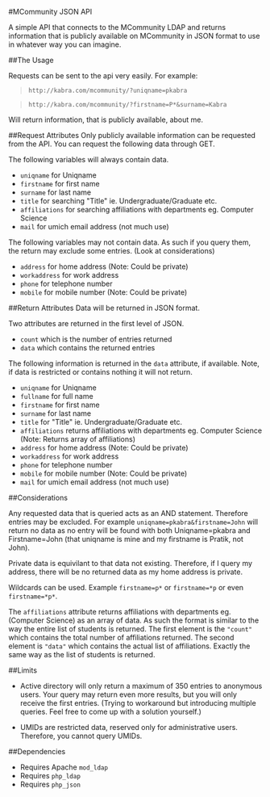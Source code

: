 #MCommunity JSON API

A simple API that connects to the MCommunity LDAP and returns information that is publicly available on MCommunity in JSON format to use in whatever way you can imagine.

##The Usage

Requests can be sent to the api very easily.
For example:

> `http://kabra.com/mcommunity/?uniqname=pkabra`

> `http://kabra.com/mcommunity/?firstname=P*&surname=Kabra`

Will return information, that is publicly available, about me.

##Request Attributes
Only publicly available information can be requested from the API.
You can request the following data through GET.

The following variables will always contain data.

- `uniqname` for Uniqname
- `firstname` for first name
- `surname` for last name
- `title` for searching "Title" ie. Undergraduate/Graduate etc.
- `affiliations` for searching affiliations with departments eg. Computer Science
- `mail` for umich email address (not much use)

The following variables may not contain data.
As such if you query them, the return may exclude some entries. (Look at considerations)

- `address` for home address (Note: Could be private)
- `workaddress` for work address
- `phone` for telephone number
- `mobile` for mobile number (Note: Could be private)

##Return Attributes
Data will be returned in JSON format.

Two attributes are returned in the first level of JSON.

- `count` which is the number of entries returned
- `data` which contains the returned entries

The following information is returned in the `data` attribute, if available. Note, if data is restricted or contains nothing it will not return.

- `uniqname` for Uniqname
- `fullname` for full name
- `firstname` for first name
- `surname` for last name
- `title` for "Title" ie. Undergraduate/Graduate etc.
- `affiliations` returns affiliations with departments eg. Computer Science (Note: Returns array of affiliations)
- `address` for home address (Note: Could be private)
- `workaddress` for work address
- `phone` for telephone number
- `mobile` for mobile number (Note: Could be private)
- `mail` for umich email address (not much use)

##Considerations

Any requested data that is queried acts as an AND statement. Therefore entries may be excluded. For example `uniqname=pkabra&firstname=John` will return no data as no entry will be found with both Uniqname=pkabra and Firstname=John (that uniqname is mine and my firstname is Pratik, not John).

Private data is equivilant to that data not existing. Therefore, if I query my address, there will be no returned data as my home address is private.

Wildcards can be used. Example `firstname=p*` or `firstname=*p` or even `firstname=*p*`.

The `affiliations` attribute returns affiliations with departments eg. (Computer Science) as an array of data. As such the format is similar to the way the entire list of students is returned. The first element is the `"count"` which contains the total number of affiliations returned. The second element is `"data"` which contains the actual list of affiliations. Exactly the same way as the list of students is returned.


##Limits

- Active directory will only return a maximum of 350 entries to anonymous users. Your query may return even more results, but you will only receive the first entries. (Trying to workaround but introducing multiple queries. Feel free to come up with a solution yourself.)

- UMIDs are restricted data, reserved only for administrative users. Therefore, you cannot query UMIDs.

##Dependencies

- Requires Apache `mod_ldap`
- Requires `php_ldap`
- Requires `php_json`